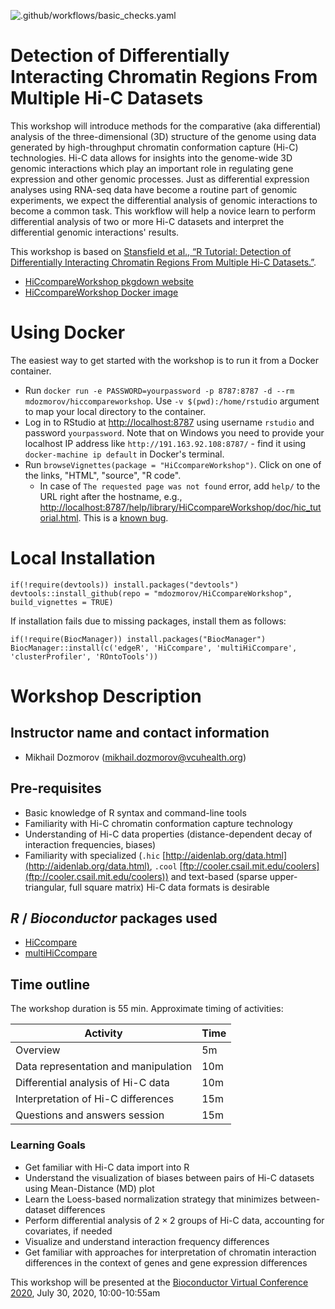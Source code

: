 <!--[![Build Status](https://travis-ci.org/dozmorovlab/HiCcompareWorkshop.svg?branch=master)](https://travis-ci.com/github/dozmorovlab/HiCcompareWorkshop/builds)-->

![.github/workflows/basic_checks.yaml](https://github.com/mdozmorov/HiCcompareWorkshop/workflows/.github/workflows/basic_checks.yaml/badge.svg)

# Detection of Differentially Interacting Chromatin Regions From Multiple Hi-C Datasets

This workshop will introduce methods for the comparative (aka differential) analysis of the three-dimensional (3D) structure of the genome using data generated by high-throughput chromatin conformation capture (Hi-C) technologies. Hi-C data allows for insights into the genome-wide 3D genomic interactions which play an important role in regulating gene expression and other genomic processes. Just as differential expression analyses using RNA-seq data have become a routine part of genomic experiments, we expect the differential analysis of genomic interactions to become a common task. This workflow will help a novice learn to perform differential analysis of two or more Hi-C datasets and interpret the differential genomic interactions' results.  

This workshop is based on [Stansfield et al., “R Tutorial: Detection of Differentially Interacting Chromatin Regions From Multiple Hi-C Datasets.”](https://currentprotocols.onlinelibrary.wiley.com/doi/abs/10.1002/cpbi.76). 

- [HiCcompareWorkshop pkgdown website](https://mdozmorov.github.io/HiCcompareWorkshop/)
- [HiCcompareWorkshop Docker image](https://hub.docker.com/repository/docker/mdozmorov/hiccompareworkshop)

# Using Docker

The easiest way to get started with the workshop is to run it from a Docker container.

- Run `docker run -e PASSWORD=yourpassword -p 8787:8787 -d --rm mdozmorov/hiccompareworkshop`. Use `-v $(pwd):/home/rstudio` argument to map your local directory to the container. 
- Log in to RStudio at [http://localhost:8787](http://localhost:8787) using username `rstudio` and password `yourpassword`. Note that on Windows you need to provide your localhost IP address like `http://191.163.92.108:8787/` - find it using `docker-machine ip default` in Docker's terminal.
- Run `browseVignettes(package = "HiCcompareWorkshop")`. Click on one of the links, "HTML", "source", "R code".
    - In case of `The requested page was not found` error, add `help/` to the URL right after the hostname, e.g., [http://localhost:8787/help/library/HiCcompareWorkshop/doc/hic_tutorial.html](http://localhost:8787/help/library/HiCcompareWorkshop/doc/hic_tutorial.html). This is a [known bug](https://github.com/rocker-org/rocker-versioned/issues/178).

# Local Installation

```
if(!require(devtools)) install.packages("devtools")
devtools::install_github(repo = "mdozmorov/HiCcompareWorkshop", build_vignettes = TRUE)
```

If installation fails due to missing packages, install them as follows:

```
if(!require(BiocManager)) install.packages("BiocManager")
BiocManager::install(c('edgeR', 'HiCcompare', 'multiHiCcompare', 'clusterProfiler', 'ROntoTools'))
```

# Workshop Description

## Instructor name and contact information

- Mikhail Dozmorov (mikhail.dozmorov@vcuhealth.org)

## Pre-requisites

* Basic knowledge of R syntax and command-line tools
* Familiarity with Hi-C chromatin conformation capture technology
* Understanding of Hi-C data properties (distance-dependent decay of interaction frequencies, biases)
* Familiarity with specialized (`.hic` [http://aidenlab.org/data.html](http://aidenlab.org/data.html), `.cool` [ftp://cooler.csail.mit.edu/coolers](ftp://cooler.csail.mit.edu/coolers)) and text-based (sparse upper-triangular, full square matrix) Hi-C data formats is desirable

## _R_ / _Bioconductor_ packages used

* [HiCcompare](https://www.bioconductor.org/packages/HiCcompare)
* [multiHiCcompare](https://bioconductor.org/packages/multiHiCcompare)

## Time outline

The workshop duration is 55 min. Approximate timing of activities:

| Activity                                              | Time |
|-------------------------------------------------------|------|
| Overview                                              | 5m   |
| Data representation and manipulation                  | 10m  |
| Differential analysis of Hi-C data                    | 10m  |
| Interpretation of Hi-C differences                    | 15m  |
| Questions and answers session                         | 15m  |

### Learning Goals

* Get familiar with Hi-C data import into R
* Understand the visualization of biases between pairs of Hi-C datasets using Mean-Distance (MD) plot
* Learn the Loess-based normalization strategy that minimizes between-dataset differences
* Perform differential analysis of $2 \times 2$ groups of Hi-C data, accounting for covariates, if needed
* Visualize and understand interaction frequency differences
* Get familiar with approaches for interpretation of chromatin interaction differences in the context of genes and gene expression differences

This workshop will be presented at the [Bioconductor Virtual Conference 2020](https://bioc2020.bioconductor.org/), July 30, 2020, 10:00-10:55am
